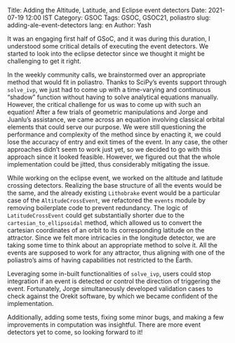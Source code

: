 Title: Adding the Altitude, Latitude, and Eclipse event detectors
Date: 2021-07-19 12:00 IST
Category: GSOC
Tags: GSOC, GSOC21, poliastro
slug: adding-ale-event-detectors
lang: en
Author: Yash

It was an engaging first half of GSoC, and it was during this duration, I understood some critical details of executing the event detectors. We started to look into the eclipse detector since we thought it might be challenging to get it right.

In the weekly community calls, we brainstormed over an appropriate method that would fit in poliastro. Thanks to SciPy’s events support through `solve_ivp`, we just had to come up with a time-varying and continuous “shadow” function without having to solve analytical equations manually. However, the critical challenge for us was to come up with such an equation! After a few trials of geometric manipulations and Jorge and Juanlu’s assistance, we came across an equation involving classical orbital elements that could serve our purpose. We were still questioning the performance and complexity of the method since by enacting it, we could lose the accuracy of entry and exit times of the event. In any case, the other approaches didn’t seem to work just yet, so we decided to go with this approach since it looked feasible. However, we figured out that the whole implementation could be jitted, thus considerably mitigating the issue.

While working on the eclipse event, we worked on the altitude and latitude crossing detectors. Realizing the base structure of all the events would be the same, and the already existing `Lithobrake` event would be a particular case of the `AltitudeCrossEvent`, we refactored the `events` module by removing boilerplate code to prevent redundancy. The logic of `LatitudeCrossEvent` could get substantially shorter due to the `cartesian_to_ellipsoidal` method, which allowed us to convert the cartesian coordinates of an orbit to its corresponding latitude on the attractor. Since we felt more intricacies in the longitude detector, we are taking some time to think about an appropriate method to solve it. All the events are supposed to work for any attractor, thus aligning with one of the poliastro’s aims of having capabilities not restricted to the Earth.

Leveraging some in-built functionalities of `solve_ivp`, users could stop integration if an event is detected or control the direction of triggering the event. Fortunately, Jorge simultaneously developed validation cases to check against the Orekit software, by which we became confident of the implementation.

Additionally, adding some tests, fixing some minor bugs, and making a few improvements in computation was insightful. There are more event detectors yet to come, so looking forward to it!
